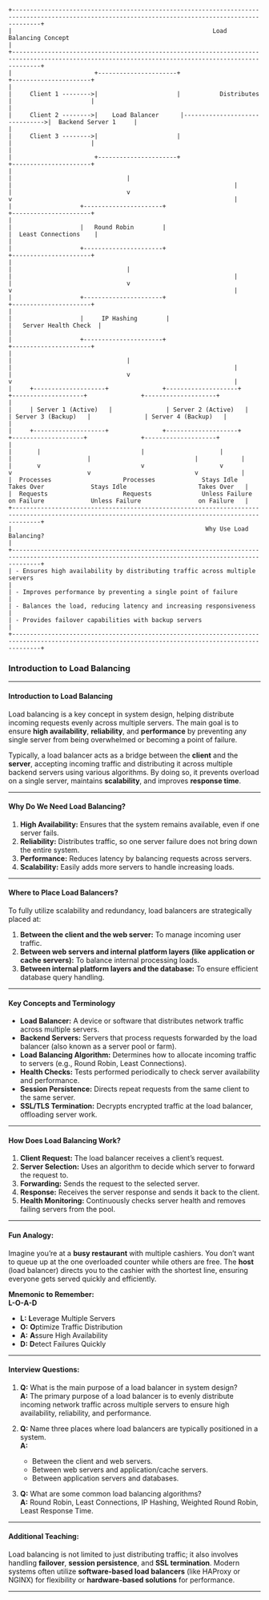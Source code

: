 ```
+----------------------------------------------------------------------------------------------------------------------------------------------------+
|                                                        Load Balancing Concept                                                                       |
+----------------------------------------------------------------------------------------------------------------------------------------------------+
|                       +----------------------+                                 +----------------------+                                              |
|     Client 1 -------->|                      |           Distributes           |                      |                                              |
|     Client 2 -------->|    Load Balancer      |------------------------------->|  Backend Server 1     |                                              |
|     Client 3 -------->|                      |                                 |                      |                                              |
|                       +----------------------+                                 +----------------------+                                              |
|                                |                                                      |                                                              |
|                                v                                                      v                                                              |
|                   +----------------------+                                 +----------------------+                                                  |
|                   |   Round Robin        |                                 |  Least Connections    |                                                  |
|                   +----------------------+                                 +----------------------+                                                  |
|                                |                                                      |                                                              |
|                                v                                                      v                                                              |
|                   +----------------------+                                 +----------------------+                                                  |
|                   |     IP Hashing        |                                 |   Server Health Check  |                                                |
|                   +----------------------+                                 +----------------------+                                                  |
|                                |                                                      |                                                              |
|                                v                                                      v                                                              |
|     +--------------------+               +--------------------+             +--------------------+               +--------------------+               |
|     | Server 1 (Active)   |               | Server 2 (Active)   |             | Server 3 (Backup)   |               | Server 4 (Backup)   |               |
|     +--------------------+               +--------------------+             +--------------------+               +--------------------+               |
|       |                            |                     |                             |                     |                             |            |
|       v                            v                     v                             v                     v                             v            |
|  Processes                    Processes             Stays Idle                        Takes Over             Stays Idle                    Takes Over   |
|  Requests                     Requests              Unless Failure                    on Failure             Unless Failure                on Failure   |
+----------------------------------------------------------------------------------------------------------------------------------------------------+
|                                                      Why Use Load Balancing?                                                                        |
+----------------------------------------------------------------------------------------------------------------------------------------------------+
| - Ensures high availability by distributing traffic across multiple servers                                                                          |
| - Improves performance by preventing a single point of failure                                                                                       |
| - Balances the load, reducing latency and increasing responsiveness                                                                                  |
| - Provides failover capabilities with backup servers                                                                                                 |
+----------------------------------------------------------------------------------------------------------------------------------------------------+
```


### Introduction to Load Balancing  

---

#### **Introduction to Load Balancing**  
Load balancing is a key concept in system design, helping distribute incoming requests evenly across multiple servers. The main goal is to ensure **high availability**, **reliability**, and **performance** by preventing any single server from being overwhelmed or becoming a point of failure.  

Typically, a load balancer acts as a bridge between the **client** and the **server**, accepting incoming traffic and distributing it across multiple backend servers using various algorithms. By doing so, it prevents overload on a single server, maintains **scalability**, and improves **response time**.  

---

#### **Why Do We Need Load Balancing?**  
1. **High Availability:** Ensures that the system remains available, even if one server fails.  
2. **Reliability:** Distributes traffic, so one server failure does not bring down the entire system.  
3. **Performance:** Reduces latency by balancing requests across servers.  
4. **Scalability:** Easily adds more servers to handle increasing loads.  

---

#### **Where to Place Load Balancers?**  
To fully utilize scalability and redundancy, load balancers are strategically placed at:  
1. **Between the client and the web server:** To manage incoming user traffic.  
2. **Between web servers and internal platform layers (like application or cache servers):** To balance internal processing loads.  
3. **Between internal platform layers and the database:** To ensure efficient database query handling.  

---

#### **Key Concepts and Terminology**  
- **Load Balancer:** A device or software that distributes network traffic across multiple servers.  
- **Backend Servers:** Servers that process requests forwarded by the load balancer (also known as a server pool or farm).  
- **Load Balancing Algorithm:** Determines how to allocate incoming traffic to servers (e.g., Round Robin, Least Connections).  
- **Health Checks:** Tests performed periodically to check server availability and performance.  
- **Session Persistence:** Directs repeat requests from the same client to the same server.  
- **SSL/TLS Termination:** Decrypts encrypted traffic at the load balancer, offloading server work.  

---

#### **How Does Load Balancing Work?**  
1. **Client Request:** The load balancer receives a client’s request.  
2. **Server Selection:** Uses an algorithm to decide which server to forward the request to.  
3. **Forwarding:** Sends the request to the selected server.  
4. **Response:** Receives the server response and sends it back to the client.  
5. **Health Monitoring:** Continuously checks server health and removes failing servers from the pool.  

---

#### **Fun Analogy:**  
Imagine you’re at a **busy restaurant** with multiple cashiers. You don’t want to queue up at the one overloaded counter while others are free. The **host** (load balancer) directs you to the cashier with the shortest line, ensuring everyone gets served quickly and efficiently.  

**Mnemonic to Remember:**  
**L-O-A-D**  
- **L:** **L**everage Multiple Servers  
- **O:** **O**ptimize Traffic Distribution  
- **A:** **A**ssure High Availability  
- **D:** **D**etect Failures Quickly  

---

#### **Interview Questions:**  
1. **Q:** What is the main purpose of a load balancer in system design?  
   **A:** The primary purpose of a load balancer is to evenly distribute incoming network traffic across multiple servers to ensure high availability, reliability, and performance.  

2. **Q:** Name three places where load balancers are typically positioned in a system.  
   **A:**  
   - Between the client and web servers.  
   - Between web servers and application/cache servers.  
   - Between application servers and databases.  

3. **Q:** What are some common load balancing algorithms?  
   **A:** Round Robin, Least Connections, IP Hashing, Weighted Round Robin, Least Response Time.  

---

#### **Additional Teaching:**  
Load balancing is not limited to just distributing traffic; it also involves handling **failover**, **session persistence**, and **SSL termination**. Modern systems often utilize **software-based load balancers** (like HAProxy or NGINX) for flexibility or **hardware-based solutions** for performance.  

---

